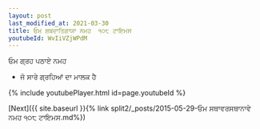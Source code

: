 ```yaml
---
layout: post
last_modified_at: 2021-03-30
title: ਓਮ ਸ਼ਬਦਾਤਿਗਾਯਾ ਨਮਹ  ੧੦੮ ਟਾਇਮਸ
youtubeId: WvIiVZjWPdM
---
```

 
 
 ਓਮ ਗ੍ਰਹ ਪਠਾਏ ਨਮਹ  
 
 -  ਜੋ ਸਾਰੇ ਗ੍ਰਹਿਆਂ ਦਾ ਮਾਲਕ ਹੈ 
 
  
 
  
 
 
 
 
 
 


{% include youtubePlayer.html id=page.youtubeId %}
 
[Next]({{ site.baseurl }}{% link  split2/_posts/2015-05-29-ਓਮ ਸਥਾਵਰਸਥਾਨਾਵੇ ਨਮਹ ੧੦੮ ਟਾਇਮਸ.md%})
 
